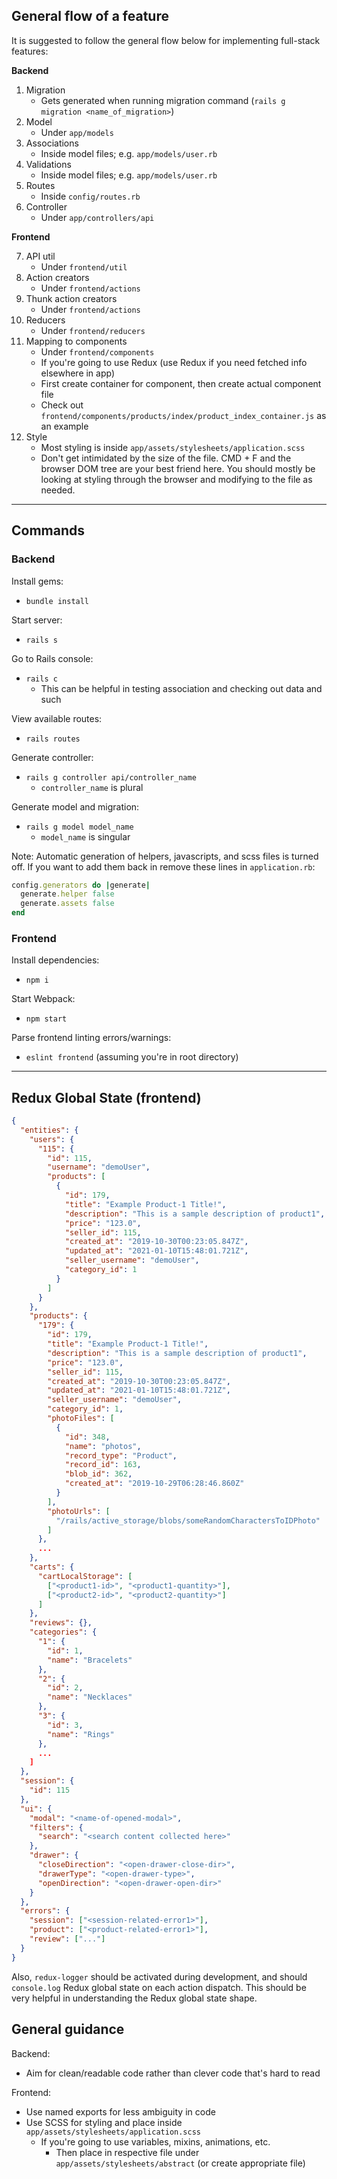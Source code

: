 ## General flow of a feature

It is suggested to follow the general flow below for implementing full-stack features:

**Backend**

1. Migration
    - Gets generated when running migration command (`rails g migration <name_of_migration>`)
2. Model
    - Under `app/models`
3. Associations
    - Inside model files; e.g. `app/models/user.rb`
4. Validations
    - Inside model files; e.g. `app/models/user.rb`
5. Routes
    - Inside `config/routes.rb`
6. Controller
    - Under `app/controllers/api`

**Frontend**

7. API util
    - Under `frontend/util`
8. Action creators
    - Under `frontend/actions`
9. Thunk action creators
    - Under `frontend/actions`
10. Reducers
    - Under `frontend/reducers`
11. Mapping to components
    - Under `frontend/components`
    - If you're going to use Redux (use Redux if you need fetched info elsewhere in app)
    - First create container for component, then create actual component file
    - Check out `frontend/components/products/index/product_index_container.js` as an example
12. Style
    - Most styling is inside `app/assets/stylesheets/application.scss`
    - Don't get intimidated by the size of the file. CMD + F and the browser DOM tree are your best friend here. You should mostly be looking at styling through the browser and modifying to the file as needed.
---

## Commands

### Backend

Install gems:

- `bundle install`

Start server:

- `rails s`

Go to Rails console:

- `rails c`
  - This can be helpful in testing association and checking out data and such

View available routes:

- `rails routes`

Generate controller:

- `rails g controller api/controller_name`
  - `controller_name` is plural

Generate model and migration:

- `rails g model model_name`
  - `model_name` is singular

Note: Automatic generation of helpers, javascripts, and scss files is turned off. If you want to add them back in remove these lines in `application.rb`:

```Ruby
config.generators do |generate|
  generate.helper false
  generate.assets false
end
```

### Frontend

Install dependencies:

- `npm i`

Start Webpack:

- `npm start`

Parse frontend linting errors/warnings:

- `eslint frontend` (assuming you're in root directory)

---

## Redux Global State (frontend)

```JSON
{
  "entities": {
    "users": {
      "115": {
        "id": 115,
        "username": "demoUser",
        "products": [
          {
            "id": 179,
            "title": "Example Product-1 Title!",
            "description": "This is a sample description of product1",
            "price": "123.0",
            "seller_id": 115,
            "created_at": "2019-10-30T00:23:05.847Z",
            "updated_at": "2021-01-10T15:48:01.721Z",
            "seller_username": "demoUser",
            "category_id": 1
          }
        ]
      }
    },
    "products": {
      "179": {
        "id": 179,
        "title": "Example Product-1 Title!",
        "description": "This is a sample description of product1",
        "price": "123.0",
        "seller_id": 115,
        "created_at": "2019-10-30T00:23:05.847Z",
        "updated_at": "2021-01-10T15:48:01.721Z",
        "seller_username": "demoUser",
        "category_id": 1,
        "photoFiles": [
          {
            "id": 348,
            "name": "photos",
            "record_type": "Product",
            "record_id": 163,
            "blob_id": 362,
            "created_at": "2019-10-29T06:28:46.860Z"
          }
        ],
        "photoUrls": [
          "/rails/active_storage/blobs/someRandomCharactersToIDPhoto"
        ]
      },
      ...
    },
    "carts": {
      "cartLocalStorage": [
        ["<product1-id>", "<product1-quantity>"],
        ["<product2-id>", "<product2-quantity>"]
      ]
    },
    "reviews": {},
    "categories": {
      "1": {
        "id": 1,
        "name": "Bracelets"
      },
      "2": {
        "id": 2,
        "name": "Necklaces"
      },
      "3": {
        "id": 3,
        "name": "Rings"
      },
      ...
    ]
  },
  "session": {
    "id": 115
  },
  "ui": {
    "modal": "<name-of-opened-modal>",
    "filters": {
      "search": "<search content collected here>"
    },
    "drawer": {
      "closeDirection": "<open-drawer-close-dir>",
      "drawerType": "<open-drawer-type>",
      "openDirection": "<open-drawer-open-dir>"
    }
  },
  "errors": {
    "session": ["<session-related-error1>"],
    "product": ["<product-related-error1>"],
    "review": ["..."]
  }
}
```

Also, `redux-logger` should be activated during development, and should `console.log`
Redux global state on each action dispatch. This should be very helpful in understanding the
Redux global state shape.

## General guidance

Backend:

- Aim for clean/readable code rather than clever code that's hard to read

Frontend:

- Use named exports for less ambiguity in code
- Use SCSS for styling and place inside `app/assets/stylesheets/application.scss`
  - If you're going to use variables, mixins, animations, etc.
    - Then place in respective file under `app/assets/stylesheets/abstract`
      (or create appropriate file)
